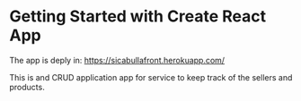 # Getting Started with Create React App
The app is deply in: https://sicabullafront.herokuapp.com/

This is and CRUD application app for service to keep track of the sellers and products.
